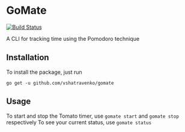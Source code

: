 # GoMate

[![Build Status](https://ci.d33p.cloud/api/badges/vshatravenko/gomate/status.svg)](https://ci.d33p.cloud/vshatravenko/gomate)

A CLI for tracking time using the Pomodoro technique

## Installation

To install the package, just run
```
go get -u github.com/vshatravenko/gomate
```

## Usage

To start and stop the Tomato timer, use `gomate start` and `gomate stop` respectively
To see your current status, use `gomate status`
